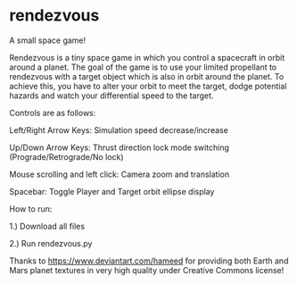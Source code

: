 # rendezvous
A small space game!

Rendezvous is a tiny space game in which you control a spacecraft in orbit around a planet. The goal of the game is to use your limited propellant to rendezvous with a target object which is also in orbit around the planet. To achieve this, you have to alter your orbit to meet the target, dodge potential hazards and watch your differential speed to the target.


Controls are as follows:

Left/Right Arrow Keys: Simulation speed decrease/increase

Up/Down Arrow Keys: Thrust direction lock mode switching (Prograde/Retrograde/No lock)

Mouse scrolling and left click: Camera zoom and translation

Spacebar: Toggle Player and Target orbit ellipse display


How to run:

1.) Download all files

2.) Run rendezvous.py



Thanks to https://www.deviantart.com/hameed for providing both Earth and Mars planet textures in very high quality under Creative Commons license!

